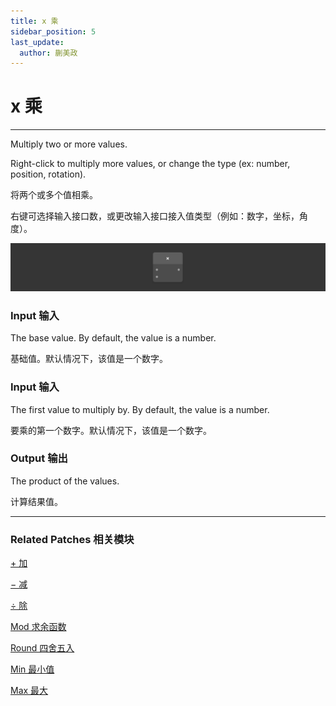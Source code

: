 ```yaml
---
title: x 乘
sidebar_position: 5
last_update:
  author: 蒯美政
---
```


# x 乘

---

Multiply two or more values.

Right-click to multiply more values, or change the type (ex: number, position, rotation).

将两个或多个值相乘。

右键可选择输入接口数，或更改输入接口接入值类型（例如：数字，坐标，角度）。

![Image](./../../../static/img/docs/Math/x.png)

### Input 输入

The base value. By default, the value is a number.

基础值。默认情况下，该值是一个数字。

### Input 输入

The first value to multiply by. By default, the value is a number.

要乘的第一个数字。默认情况下，该值是一个数字。

### Output 输出

The product of the values.

计算结果值。

---

### Related Patches 相关模块

[+ 加](./+.md)

[− 减](./-.md)

[÷ 除](./%C3%B7.md)

[Mod 求余函数](./Mod.md)

[Round 四舍五入](./Round.md)

[Min 最小值](./Min.md)

[Max 最大](./Max.md)
